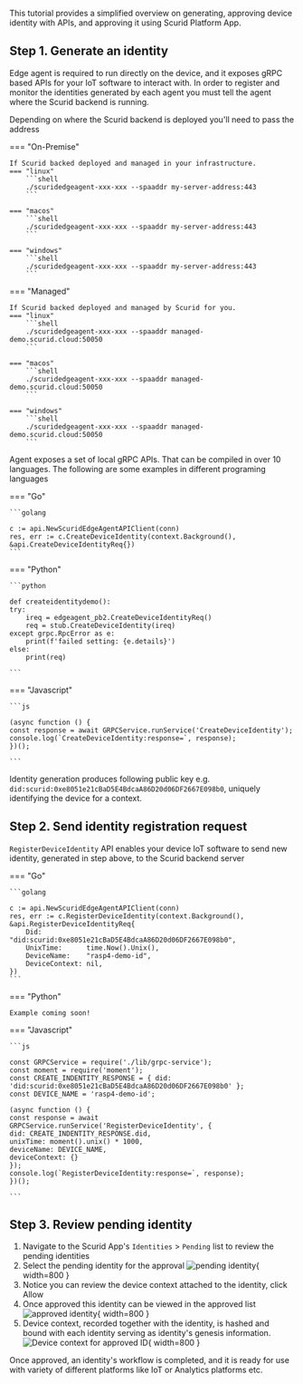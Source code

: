 This tutorial provides a simplified overview on generating, approving device identity with APIs, and approving it using Scurid Platform App.

## Step 1. Generate an identity

Edge agent is required to run directly on the device, and it exposes gRPC based APIs for your IoT software to interact with. In order to register and monitor the identities generated by each agent you must tell the agent where the Scurid backend is running.

Depending on where the Scurid backend is deployed you'll need to pass the address

=== "On-Premise"

    If Scurid backed deployed and managed in your infrastructure.
    === "linux"
        ```shell
        ./scuridedgeagent-xxx-xxx --spaaddr my-server-address:443
        ``` 

    === "macos"
        ```shell
        ./scuridedgeagent-xxx-xxx --spaaddr my-server-address:443
        ```

    === "windows"
        ```shell
        ./scuridedgeagent-xxx-xxx --spaaddr my-server-address:443
        ```

=== "Managed"

    If Scurid backed deployed and managed by Scurid for you.
    === "linux"
        ```shell
        ./scuridedgeagent-xxx-xxx --spaaddr managed-demo.scurid.cloud:50050
        ``` 

    === "macos"
        ```shell
        ./scuridedgeagent-xxx-xxx --spaaddr managed-demo.scurid.cloud:50050
        ```

    === "windows"
        ```shell
        ./scuridedgeagent-xxx-xxx --spaaddr managed-demo.scurid.cloud:50050
        ```
Agent exposes a set of local gRPC APIs. That can be compiled in over 10 languages. The following are some examples in different programing languages

=== "Go"

    ```golang
    
    c := api.NewScuridEdgeAgentAPIClient(conn)
	res, err := c.CreateDeviceIdentity(context.Background(), &api.CreateDeviceIdentityReq{})
    ```

=== "Python"

    ```python
    
    def createidentitydemo():
    try:
        ireq = edgeagent_pb2.CreateDeviceIdentityReq()
        req = stub.CreateDeviceIdentity(ireq)
    except grpc.RpcError as e:
        print(f'failed setting: {e.details}')
    else:
        print(req)

    ```

=== "Javascript"

    ```js
    
    (async function () {
    const response = await GRPCService.runService('CreateDeviceIdentity');
    console.log(`CreateDeviceIdentity:response=`, response);
    })();

    ```

Identity generation produces following public key e.g. `did:scurid:0xe8051e21cBaD5E4BdcaA86D20d06DF2667E098b0`, uniquely identifying the device for a context. 

## Step 2. Send identity registration request

`RegisterDeviceIdentity` API enables your device IoT software to send new identity, generated in step above, to the Scurid backend server


=== "Go"

    ```golang
    
    c := api.NewScuridEdgeAgentAPIClient(conn)
    res, err := c.RegisterDeviceIdentity(context.Background(), &api.RegisterDeviceIdentityReq{
		Did:           "did:scurid:0xe8051e21cBaD5E4BdcaA86D20d06DF2667E098b0",
		UnixTime:      time.Now().Unix(),
		DeviceName:    "rasp4-demo-id",
		DeviceContext: nil,
	})
    ```

=== "Python"

    Example coming soon!

=== "Javascript"

    ```js
    
    const GRPCService = require('./lib/grpc-service');
    const moment = require('moment');
    const CREATE_INDENTITY_RESPONSE = { did: 'did:scurid:0xe8051e21cBaD5E4BdcaA86D20d06DF2667E098b0' };
    const DEVICE_NAME = 'rasp4-demo-id';

    (async function () {
    const response = await GRPCService.runService('RegisterDeviceIdentity', {
    did: CREATE_INDENTITY_RESPONSE.did,
    unixTime: moment().unix() * 1000,
    deviceName: DEVICE_NAME,
    deviceContext: {}
    });
    console.log(`RegisterDeviceIdentity:response=`, response);
    })();

    ```

## Step 3. Review pending identity

1. Navigate to the Scurid App's `Identities` > `Pending` list to review the pending identities 
2. Select the pending identity for the approval ![pending identity](https://storage.cloud.google.com/scurid/public/docs/images/pendingId_UI.png){ width=800 }
3. Notice you can review the device context attached to the identity, click Allow
4. Once approved this identity can be viewed in the approved list ![approved identity](https://storage.cloud.google.com/scurid/public/docs/images/approvedID.png){ width=800 }
5. Device context, recorded together with the identity, is hashed and bound with each identity serving as identity's genesis information. ![Device context for approved ID](https://storage.cloud.google.com/scurid/public/docs/images/approvedid-devicectx.png){ width=800 }

Once approved, an identity's workflow is completed, and it is ready for use with variety of different platforms like IoT or Analytics platforms etc.